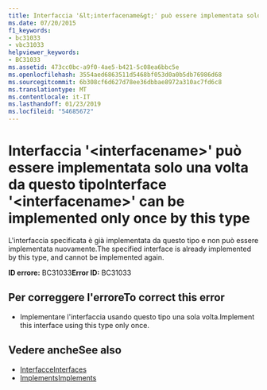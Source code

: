 ```yaml
---
title: Interfaccia '&lt;interfacename&gt;' può essere implementata solo una volta da questo tipo
ms.date: 07/20/2015
f1_keywords:
- bc31033
- vbc31033
helpviewer_keywords:
- BC31033
ms.assetid: 473cc0bc-a9f0-4ae5-b421-5c08ea6bbc5e
ms.openlocfilehash: 3554aed6863511d5468bf053d0a0b5db76986d68
ms.sourcegitcommit: 6b308cf6d627d78ee36dbbae8972a310ac7fd6c8
ms.translationtype: MT
ms.contentlocale: it-IT
ms.lasthandoff: 01/23/2019
ms.locfileid: "54685672"
---
```

# <a name="interface-ltinterfacenamegt-can-be-implemented-only-once-by-this-type"></a><span data-ttu-id="4e9ff-102">Interfaccia '&lt;interfacename&gt;' può essere implementata solo una volta da questo tipo</span><span class="sxs-lookup"><span data-stu-id="4e9ff-102">Interface '&lt;interfacename&gt;' can be implemented only once by this type</span></span>
<span data-ttu-id="4e9ff-103">L'interfaccia specificata è già implementata da questo tipo e non può essere implementata nuovamente.</span><span class="sxs-lookup"><span data-stu-id="4e9ff-103">The specified interface is already implemented by this type, and cannot be implemented again.</span></span>  
  
 <span data-ttu-id="4e9ff-104">**ID errore:** BC31033</span><span class="sxs-lookup"><span data-stu-id="4e9ff-104">**Error ID:** BC31033</span></span>  
  
## <a name="to-correct-this-error"></a><span data-ttu-id="4e9ff-105">Per correggere l'errore</span><span class="sxs-lookup"><span data-stu-id="4e9ff-105">To correct this error</span></span>  
  
-   <span data-ttu-id="4e9ff-106">Implementare l'interfaccia usando questo tipo una sola volta.</span><span class="sxs-lookup"><span data-stu-id="4e9ff-106">Implement this interface using this type only once.</span></span>  
  
## <a name="see-also"></a><span data-ttu-id="4e9ff-107">Vedere anche</span><span class="sxs-lookup"><span data-stu-id="4e9ff-107">See also</span></span>
- [<span data-ttu-id="4e9ff-108">Interfacce</span><span class="sxs-lookup"><span data-stu-id="4e9ff-108">Interfaces</span></span>](../../visual-basic/programming-guide/language-features/interfaces/index.md)
- [<span data-ttu-id="4e9ff-109">Implements</span><span class="sxs-lookup"><span data-stu-id="4e9ff-109">Implements</span></span>](../../visual-basic/language-reference/statements/implements-clause.md)
